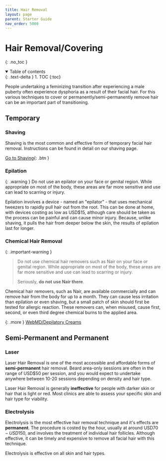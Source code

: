 ```yaml
---
title: Hair Removal
layout: page
parent: Starter Guide
nav_order: 5000
---
```

# Hair Removal/Covering
{: .no_toc }

<details open markdown="block">
  <summary>
    Table of contents
  </summary>
  {: .text-delta }
1. TOC
{:toc}
</details>

People undertaking a feminizing transition after experiencing a male puberty often experience dysphoria as a result of their facial hair. For this various techniques to cover or permanently/semi-permanently remove hair can be an important part of transitioning.

## Temporary
### Shaving

Shaving is the most common and effective form of temporary facial hair removal. Instructions can be found in detail on our shaving page.

[Go to Shaving](/starter-guide/shaving.html){: .btn }

### Epilation

{: .warning }
Do not use an epilator on your face or genital region. While appropriate on most of the body, these areas are far more sensitive and use can lead to scarring or injury.

Epilation involves a device - named an "epilator" - that uses mechanical tweezers to rapidly pull hair out from the root. This can be done at home, with devices costing as low as USD$15, although care should be taken as the process can be painful and can cause minor injury. Because, unlike shaving, it pulls the hair from deeper below the skin, the results of epilation last for longer.

### Chemical Hair Removal

{: .important-warning }
> Do not use chemical hair removers such as Nair on your face or genital region. While appropriate on most of the body, these areas are far more sensitive and use can lead to scarring or injury. 
>
> Seriously, **do not use Nair there**.

Chemical hair removers, such as Nair, are available commercially and can remove hair from the body for up to a month. They can cause less irritation than epilation or even shaving, but a small patch of skin should first be tested for allergic reaction. These removers can, when misused, cause first, second, or even third degree chemical burns to the applied area.

{: .more }
[WebMD/Depilatory Creams](https://www.webmd.com/beauty/what-to-know-depilatory-creams)


## Semi-Permanent and Permanent
### Laser
Laser Hair Removal is one of the most accessible and affordable forms of **semi-permanent** hair removal. Beard area-only sessions are often in the range of USD$50 per session, and you would expect to undertake anywhere between 10-20 sessions depending on density and hair type.

Laser Hair Removal is generally **ineffective** for people with darker skin or hair that is light or red. Most clinics are able to assess your specific skin and hair type for viability.

### Electrolysis
Electrolysis is the most effective hair removal technique and it's effects are **permanent**. The procedure is costed by the hour, usually at around USD$70-USD$150, and involves the treatment of individual hair follicles. Although effective, it can be timely and expensive to remove all facial hair with this technique.

Electrolysis is effective on all skin and hair types.